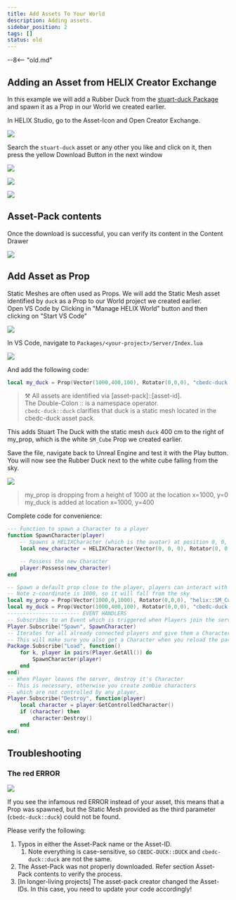 ```yaml
---
title: Add Assets To Your World
description: Adding assets.
sidebar_position: 2
tags: []
status: old
---
```


--8<-- "old.md"

## Adding an Asset from HELIX Creator Exchange

In this example we will add a Rubber Duck from the [stuart-duck Package](https://helixgame.com/vault/add-on/ab03ecf4-0c65-4d62-8a16-beb6f9cfdfd7) and spawn it as a Prop in our World we created earlier.

In HELIX Studio, go to the Asset-Icon and Open Creator Exchange.

![](../../../img/docs/World-creation/adding-assets/01_exchange.png) 

Search the `stuart-duck` asset or any other you like and click on it, then press the yellow Download Button in the next window

![](../../../img/docs/World-creation/adding-assets/02-2_exchange.png)

![](../../../img/docs/World-creation/adding-assets/03_Stuart_duck.png) 

![](../../../img/docs/World-creation/adding-assets/03_3_Stuart_download.png) 

## Asset-Pack contents

Once the download is successful, you can verify its content in the Content Drawer

![](../../../img/docs/World-creation/adding-assets/04B_ContentBrowser.png) 

## Add Asset as Prop

Static Meshes are often used as Props. We will add the Static Mesh asset identified by `duck` as a Prop to our World project we created earlier.  
Open VS Code by Clicking in "Manage HELIX World" button and then clicking on "Start VS Code"

![](../../../img/docs/World-creation/adding-assets/050_VSCode.png) 

In VS Code, navigate to `Packages/<your-project>/Server/Index.lua`

![](../../../img/docs/World-creation/adding-assets/051_LUACode.png) 

And add the following code:

```lua
local my_duck = Prop(Vector(1000,400,100), Rotator(0,0,0), "cbedc-duck::duck")
```

> ⚒️ All assets are identified via [asset-pack]::[asset-id].  
The Double-Colon :: is a namespace operator.   
`cbedc-duck::duck` clarifies that duck is a static mesh located in the cbedc-duck asset pack.

This adds Stuart The Duck with the static mesh `duck` 400 cm to the right of my_prop, which is the white `SM_Cube` Prop we created earlier.

Save the file, navigate back to Unreal Engine and test it with the Play button. You will now see the Rubber Duck next to the white cube falling from the sky.

![](../../../img/docs/World-creation/adding-assets/061_propsOnScreen.png) 

> my_prop is dropping from a height of 1000 at the location x=1000, y=0
my_duck is added at location x=1000, y=400

Complete code for convenience:
```lua
--- Function to spawn a Character to a player
function SpawnCharacter(player)
    -- Spawns a HELIXCharacter (which is the avatar) at position 0, 0, 0 with default's constructor parameters
    local new_character = HELIXCharacter(Vector(0, 0, 0), Rotator(0, 0, 0), player)

    -- Possess the new Character
    player:Possess(new_character)
end

-- Spawn a default prop close to the player, players can interact with
-- Note z-coordinate is 1000, so it will fall from the sky
local my_prop = Prop(Vector(1000,0,1000), Rotator(0,0,0), "helix::SM_Cube")
local my_duck = Prop(Vector(1000,400,100), Rotator(0,0,0), "cbedc-duck::duck")
----------------------- EVENT HANDLERS
-- Subscribes to an Event which is triggered when Players join the server (i.e. Spawn)
Player.Subscribe("Spawn", SpawnCharacter)
-- Iterates for all already connected players and give them a Character as well
-- This will make sure you also get a Character when you reload the package
Package.Subscribe("Load", function()
    for k, player in pairs(Player.GetAll()) do
        SpawnCharacter(player)
    end
end)
-- When Player leaves the server, destroy it's Character
-- This is necessary, otherwise you create zombie characters 
-- which are not controlled by any player.
Player.Subscribe("Destroy", function(player)
    local character = player:GetControlledCharacter()
    if (character) then
        character:Destroy()
    end
end)
```

## Troubleshooting

### The red ERROR
![](../../../img/docs/World-creation/adding-assets/08_troubleshooting.png)

If you see the infamous red ERROR instead of your asset, this means that a Prop was spawned, but the Static Mesh provided as the third parameter (`cbedc-duck::duck`) could not be found.

Please verify the following:

1. Typos in either the Asset-Pack name or the Asset-ID. 
    1. Note everything is case-sensitive, so `CBEDC-DUCK::DUCK` and `cbedc-duck::duck` are not the same.
2. The Asset-Pack was not properly downloaded. Refer section Asset-Pack contents to verify the process.
3. [In longer-living projects] The asset-pack creator changed the Asset-IDs. In this case, you need to update your code accordingly!

